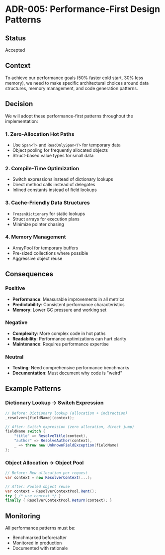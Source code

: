 # ADR-005: Performance-First Design Patterns

## Status

Accepted

## Context

To achieve our performance goals (50% faster cold start, 30% less memory), we need to make specific architectural choices around data structures, memory management, and code generation patterns.

## Decision

We will adopt these performance-first patterns throughout the implementation:

### 1. Zero-Allocation Hot Paths

- Use `Span<T>` and `ReadOnlySpan<T>` for temporary data
- Object pooling for frequently allocated objects
- Struct-based value types for small data

### 2. Compile-Time Optimization

- Switch expressions instead of dictionary lookups
- Direct method calls instead of delegates
- Inlined constants instead of field lookups

### 3. Cache-Friendly Data Structures

- `FrozenDictionary` for static lookups
- Struct arrays for execution plans
- Minimize pointer chasing

### 4. Memory Management

- ArrayPool for temporary buffers
- Pre-sized collections where possible
- Aggressive object reuse

## Consequences

### Positive

- **Performance**: Measurable improvements in all metrics
- **Predictability**: Consistent performance characteristics
- **Memory**: Lower GC pressure and working set

### Negative

- **Complexity**: More complex code in hot paths
- **Readability**: Performance optimizations can hurt clarity
- **Maintenance**: Requires performance expertise

### Neutral

- **Testing**: Need comprehensive performance benchmarks
- **Documentation**: Must document why code is "weird"

## Example Patterns

### Dictionary Lookup → Switch Expression

```csharp
// Before: Dictionary lookup (allocation + indirection)
_resolvers[fieldName](context);

// After: Switch expression (zero allocation, direct jump)
fieldName switch {
    "title" => ResolveTitle(context),
    "author" => ResolveAuthor(context),
    _ => throw new UnknownFieldException(fieldName)
};
```

### Object Allocation → Object Pool

```csharp
// Before: New allocation per request
var context = new ResolverContext(...);

// After: Pooled object reuse
var context = ResolverContextPool.Rent();
try { /* use context */ }
finally { ResolverContextPool.Return(context); }
```

## Monitoring

All performance patterns must be:

- Benchmarked before/after
- Monitored in production
- Documented with rationale
